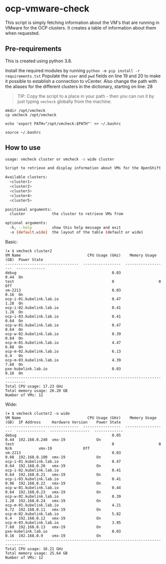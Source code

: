 # ocp-vmware-check
This script is simply fetching information about the VM's that are running in VMware for the OCP clusters. It creates a table of information about them when requested.

## Pre-requirements
This is created using python 3.8.

Install the required modules by running `python -m pip install -r requirements.txt`
Populate the `user` and `pwd` fields on line 19 and 20 to make it possible to establish a connection to vCenter.
Also change the path with the aliases for the different clusters in the dictionary, starting on line: 28

> TIP: Copy the script to a place in your path - then you can run it by just typing `vmcheck` globally from the machine.

```
mkdir /opt/vmcheck
cp vmcheck /opt/vmcheck

echo 'export PATH="/opt/vmcheck:$PATH"' >> ~/.bashrc

source ~/.bashrc
```

## How to use

```bash
usage: vmcheck cluster or vmcheck -o wide cluster

Script to retrieve and display information about VMs for the OpenShift clusters.

Available clusters:
  <cluster1>
  <cluster2>
  <cluster3>
  <cluster4>
  <cluster5>

positional arguments:
  cluster            the cluster to retrieve VMs from

optional arguments:
  -h, --help         show this help message and exit
  -o {default,wide}  the layout of the table (default or wide)
```

Basic:

```
(⎈ $ vmcheck cluster2
VM Name                              CPU Usage (GHz)    Memory Usage (GB)  Power State
---------------------------------  -----------------  -------------------  -------------
debug                                           0.03                 0.44  On
test                                            0                    0     Off
vm-2213                                         0.03                 0.16  On
ocp-i-01.kubelink.lab.io                        0.47                 1.28  On
ocp-i-02.kubelink.lab.io                        0.41                 1.28  On
ocp-i-03.kubelink.lab.io                        0.41                 0.64  On
ocp-w-01.kubelink.lab.io                        0.47                 0.64  On
ocp-w-02.kubelink.lab.io                        0.39                 0.64  On
ocp-m-01.kubelink.lab.io                        4.47                 6.88  On
ocp-m-02.kubelink.lab.io                        6.13                 6.4   On
ocp-m-03.kubelink.lab.io                        4.39                 7.68  On
pxe-kubelink.lab.io                             0.03                 0.16  On
-------------------------------------------------------------------------------
Total CPU usage: 17.23 GHz
Total memory usage: 26.20 GB
Number of VMs: 12
```

Wide:

```
(⎈ $ vmcheck cluster2 -o wide
VM Name                              CPU Usage (GHz)    Memory Usage (GB)  IP Address     Hardware Version    Power State
---------------------------------  -----------------  -------------------  -------------  ------------------  -------------
debug                                           0.05                 0.44  192.168.0.240  vmx-19              On
test                                            0                    0     N/A            vmx-19              Off
vm-2213                                         0.03                 0.08  192.168.0.100  vmx-19              On
ocp-i-01.kubelink.lab.io                        0.47                 0.64  192.168.0.20   vmx-19              On
ocp-i-02.kubelink.lab.io                        0.41                 0.64  192.168.0.21   vmx-19              On
ocp-i-03.kubelink.lab.io                        0.41                 0.96  192.168.0.22   vmx-19              On
ocp-w-01.kubelink.lab.io                        0.44                 0.64  192.168.0.23   vmx-19              On
ocp-w-02.kubelink.lab.io                        0.39                 1.28  192.168.0.24   vmx-19              On
ocp-m-01.kubelink.lab.io                        4.21                 6.72  192.168.0.11   vmx-19              On
ocp-m-02.kubelink.lab.io                        5.82                 6.4   192.168.0.12   vmx-19              On
ocp-m-03.kubelink.lab.io                        3.95                 7.68  192.168.0.13   vmx-19              On
pxe-kubelink.lab.io                             0.03                 0.16  192.168.0.9    vmx-19              On
-------------------------------------------------------------------------------
Total CPU usage: 16.21 GHz
Total memory usage: 25.64 GB
Number of VMs: 12
```
